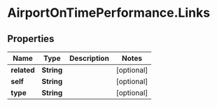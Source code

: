 # AirportOnTimePerformance.Links

## Properties

Name | Type | Description | Notes
------------ | ------------- | ------------- | -------------
**related** | **String** |  | [optional] 
**self** | **String** |  | [optional] 
**type** | **String** |  | [optional] 


